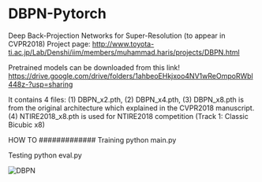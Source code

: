 # DBPN-Pytorch
Deep Back-Projection Networks for Super-Resolution (to appear in CVPR2018)
Project page: http://www.toyota-ti.ac.jp/Lab/Denshi/iim/members/muhammad.haris/projects/DBPN.html

Pretrained models can be downloaded from this link!
https://drive.google.com/drive/folders/1ahbeoEHkjxoo4NV1wReOmpoRWbl448z-?usp=sharing

It contains 4 files:
(1) DBPN_x2.pth, (2) DBPN_x4.pth, (3) DBPN_x8.pth is from the original architecture which explained in the CVPR2018 manuscript.
(4) NTIRE2018_x8.pth is used for NTIRE2018 competition (Track 1: Classic Bicubic x8)


HOW TO
#############
Training
python main.py

Testing
python eval.py

![DBPN](http://www.toyota-ti.ac.jp/Lab/Denshi/iim/members/muhammad.haris/projects/DBPN.png)

